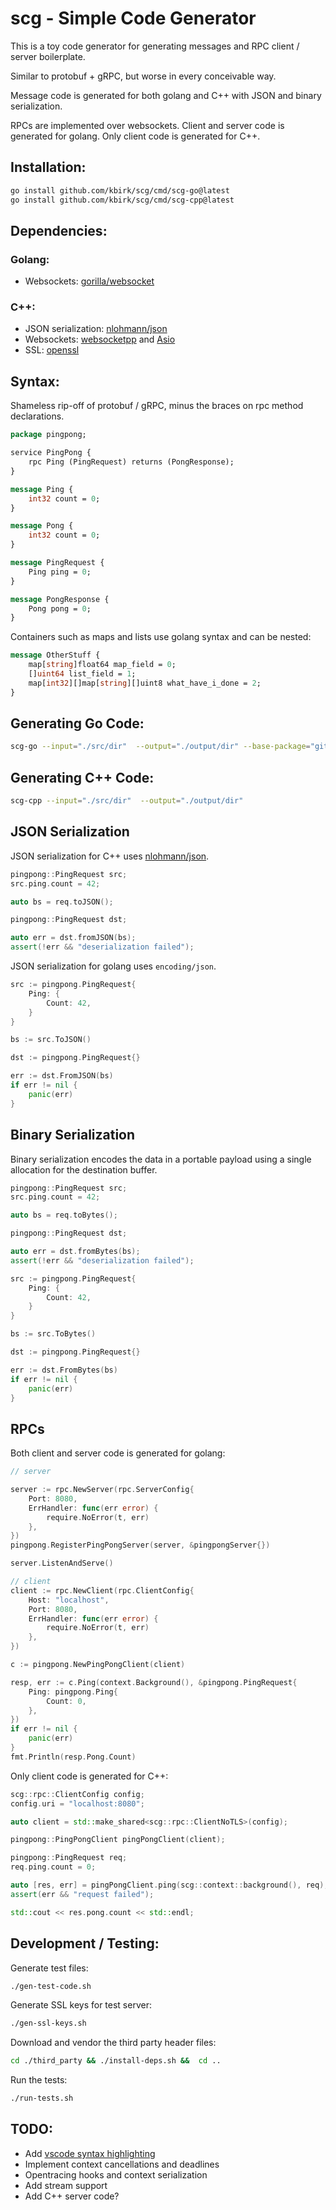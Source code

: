 # scg - Simple Code Generator

This is a toy code generator for generating messages and RPC client / server boilerplate.

Similar to protobuf + gRPC, but worse in every conceivable way.

Message code is generated for both golang and C++ with JSON and binary serialization.

RPCs are implemented over websockets. Client and server code is generated for golang. Only client code is generated for C++.

## Installation:

```sh
go install github.com/kbirk/scg/cmd/scg-go@latest
go install github.com/kbirk/scg/cmd/scg-cpp@latest
```

## Dependencies:

### Golang:

- Websockets: [gorilla/websocket](https://github.com/gorilla/websocket)

### C++:

- JSON serialization: [nlohmann/json](https://github.com/nlohmann/json)
- Websockets: [websocketpp](https://github.com/zaphoyd/websocketpp) and [Asio](https://think-async.com/Asio/AsioStandalone)
- SSL: [openssl](https://github.com/openssl/openssl)

## Syntax:

Shameless rip-off of protobuf / gRPC, minus the braces on rpc method declarations.

```proto
package pingpong;

service PingPong {
	rpc Ping (PingRequest) returns (PongResponse);
}

message Ping {
	int32 count = 0;
}

message Pong {
	int32 count = 0;
}

message PingRequest {
	Ping ping = 0;
}

message PongResponse {
	Pong pong = 0;
}
```

Containers such as maps and lists use golang syntax and can be nested:

```proto
message OtherStuff {
	map[string]float64 map_field = 0;
	[]uint64 list_field = 1;
	map[int32][]map[string][]uint8 what_have_i_done = 2;
}
```

## Generating Go Code:

```sh
scg-go --input="./src/dir"  --output="./output/dir" --base-package="github.com/yourname/repo"
```

## Generating C++ Code:

```sh
scg-cpp --input="./src/dir"  --output="./output/dir"
```
## JSON Serialization

JSON serialization for C++ uses [nlohmann/json](https://github.com/nlohmann/json).

```cpp
pingpong::PingRequest src;
src.ping.count = 42;

auto bs = req.toJSON();

pingpong::PingRequest dst;

auto err = dst.fromJSON(bs);
assert(!err && "deserialization failed");
```

JSON serialization for golang uses `encoding/json`.

```go
src := pingpong.PingRequest{
	Ping: {
		Count: 42,
	}
}

bs := src.ToJSON()

dst := pingpong.PingRequest{}

err := dst.FromJSON(bs)
if err != nil {
	panic(err)
}
```

## Binary Serialization

Binary serialization encodes the data in a portable payload using a single allocation for the destination buffer.

```cpp
pingpong::PingRequest src;
src.ping.count = 42;

auto bs = req.toBytes();

pingpong::PingRequest dst;

auto err = dst.fromBytes(bs);
assert(!err && "deserialization failed");
```

```go
src := pingpong.PingRequest{
	Ping: {
		Count: 42,
	}
}

bs := src.ToBytes()

dst := pingpong.PingRequest{}

err := dst.FromBytes(bs)
if err != nil {
	panic(err)
}
```

## RPCs

Both client and server code is generated for golang:

```go
// server

server := rpc.NewServer(rpc.ServerConfig{
	Port: 8080,
	ErrHandler: func(err error) {
		require.NoError(t, err)
	},
})
pingpong.RegisterPingPongServer(server, &pingpongServer{})

server.ListenAndServe()

// client
client := rpc.NewClient(rpc.ClientConfig{
	Host: "localhost",
	Port: 8080,
	ErrHandler: func(err error) {
		require.NoError(t, err)
	},
})

c := pingpong.NewPingPongClient(client)

resp, err := c.Ping(context.Background(), &pingpong.PingRequest{
	Ping: pingpong.Ping{
		Count: 0,
	},
})
if err != nil {
	panic(err)
}
fmt.Println(resp.Pong.Count)
```

Only client code is generated for C++:

```cpp
scg::rpc::ClientConfig config;
config.uri = "localhost:8080";

auto client = std::make_shared<scg::rpc::ClientNoTLS>(config);

pingpong::PingPongClient pingPongClient(client);

pingpong::PingRequest req;
req.ping.count = 0;

auto [res, err] = pingPongClient.ping(scg::context::background(), req);
assert(err && "request failed");

std::cout << res.pong.count << std::endl;
```

## Development / Testing:

Generate test files:

```sh
./gen-test-code.sh
```

Generate SSL keys for test server:

```sh
./gen-ssl-keys.sh
```

Download and vendor the third party header files:

```sh
cd ./third_party && ./install-deps.sh &&  cd ..
```

Run the tests:

```sh
./run-tests.sh
````

## TODO:

- Add [vscode syntax highlighting](https://code.visualstudio.com/api/language-extensions/syntax-highlight-guide)
- Implement context cancellations and deadlines
- Opentracing hooks and context serialization
- Add stream support
- Add C++ server code?
